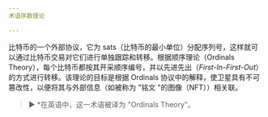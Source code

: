 ```yaml
---
术语序数理论

---
```

比特币的一个外部协议，它为 sats（比特币的最小单位）分配序列号，这样就可以通过比特币交易对它们进行单独跟踪和转移。根据顺序理论（Ordinals Theory），每个比特币都按其开采顺序编号，并以先进先出（*First-In-First-Out*）的方式进行转移。该理论的目标是根据 Ordinals 协议中的解释，使卫星具有不可篡改性，以便将其与外部信息（如被称为 "铭文 "的图像（NFT））相关联。

> ► *在英语中，这一术语被译为 "Ordinals Theory"。